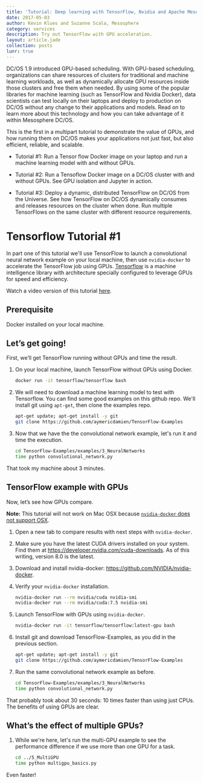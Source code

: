 ```yaml
---
title: 'Tutorial: Deep learning with TensorFlow, Nvidia and Apache Mesos (DC/OS), Part 1'
date: 2017-05-03
author: Kevin Klues and Suzanne Scala, Mesosphere
category: services
description: Try out TensorFlow with GPU acceleration.
layout: article.jade
collection: posts
lunr: true
---
```


DC/OS 1.9 introduced GPU-based scheduling. With GPU-based scheduling, organizations can share resources of clusters for traditional and machine learning workloads, as well as dynamically allocate GPU resources inside those clusters and free them when needed. By using some of the popular libraries for machine learning (such as TensorFlow and Nvidia Docker), data scientists can test locally on their laptops and deploy to production on DC/OS without any change to their applications and models. Read on to learn more about this technology and how you can take advantage of it within Mesosphere DC/OS.

This is the first in a multipart tutorial to demonstrate the value of GPUs, and how running them on DC/OS makes your applications not just fast, but also efficient, reliable, and scalable.

- Tutorial #1: Run a Tensor flow Docker image on your laptop and run a machine learning model with and without GPUs.

- Tutorial #2: Run a Tensoflow Docker image on a DC/OS cluster with and without GPUs. See GPU isolation and Jupyter in action.

- Tutorial #3: Deploy a dynamic, distributed TensorFlow on DC/OS from the Universe. See how TensorFlow on DC/OS dynamically consumes and releases resources on the cluster when done. Run multiple TensorFlows on the same cluster with different resource requirements.

# Tensorflow Tutorial #1

In part one of this tutorial we'll use TensorFlow to launch a convolutional neural network example on your local machine, then use `nvidia-docker` to accelerate the TensorFlow job using GPUs. [Tensorflow](https://www.tensorflow.org) is a machine intelligence library with architecture specially configured to leverage GPUs for speed and efficiency.

Watch a video version of this tutorial [here](https://www.youtube.com/watch?v=hrXiqKGb7OQ&feature=youtu.be).

## Prerequisite
Docker installed on your local machine.

## Let’s get going!

First, we’ll get TensorFlow running without GPUs and time the result.

1. On your local machine, launch TensorFlow without GPUs using Docker.

	```bash
	docker run -it tensorflow/tensorflow bash
	```

1. We will need to download a machine learning model to test with Tensorflow. You can find some good examples on this github repo. We'll install git using `apt-get`, then clone the examples repo.

	```bash
	apt-get update; apt-get install -y git
	git clone https://github.com/aymericdamien/TensorFlow-Examples
	```

1. Now that we have the the convolutional network example, let's run it and time the execution.

	```bash
	cd TensorFlow-Examples/examples/3_NeuralNetworks
	time python convolutional_network.py
	```

That took my machine about 3 minutes.

## TensorFlow example with GPUs

Now, let’s see how GPUs compare.

**Note:** This tutorial will not work on Mac OSX because [`nvidia-docker` does not support OSX](https://github.com/NVIDIA/nvidia-docker/issues/101).

1. Open a new tab to compare results with next steps with `nvidia-docker`.

1. Make sure you have the latest CUDA drivers installed on your system. Find them at https://developer.nvidia.com/cuda-downloads. As of this writing, version 8.0 is the latest.

1. Download and install nvidia-docker: https://github.com/NVIDIA/nvidia-docker.

1. Verify your `nvidia-docker` installation.

	```bash
	nvidia-docker run --rm nvidia/cuda nvidia-smi
	nvidia-docker run --rm nvidia/cuda:7.5 nvidia-smi
	```

1. Launch TensorFlow with GPUs using `nvidia-docker`.

	```bash
	nvidia-docker run -it tensorflow/tensorflow:latest-gpu bash
	```

1. Install git and download TensorFlow-Examples, as you did in the previous section.

	```bash
	apt-get update; apt-get install -y git
	git clone https://github.com/aymericdamien/TensorFlow-Examples
	```

1. Run the same convolutional network example as before.

	```bash
	cd TensorFlow-Examples/examples/3_NeuralNetworks
	time python convolutional_network.py
	```

That probably took about 30 seconds: 10 times faster than using just CPUs. The benefits of using GPUs are clear.

## What’s the effect of multiple GPUs?

1. While we're here, let's run the multi-GPU example to see the performance difference if we use more than one GPU for a task.

	```bash
	cd ../5_MultiGPU
	time python multigpu_basics.py
	```

Even faster!
